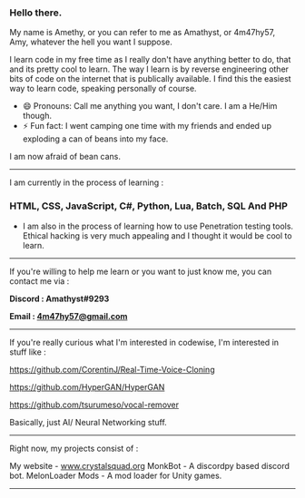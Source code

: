 ### Hello there.

My name is Amethy, or you can refer to me as Amathyst, or 4m47hy57, Amy, whatever the hell you want I suppose.

I learn code in my free time as I really don't have anything better to do, that and its pretty cool to learn.
The way I learn is by reverse engineering other bits of code on the internet that is publically available. I find this the easiest way to learn code, speaking personally of course.

- 😄 Pronouns: Call me anything you want, I don't care. I am a He/Him though.
- ⚡ Fun fact: I went camping one time with my friends and ended up exploding a can of beans into my face.

I am now afraid of bean cans.

--------------------------------------------------------------------------------------

I am currently in the process of learning :

### HTML, CSS, JavaScript, C#, Python, Lua, Batch, SQL And PHP

- I am also in the process of learning how to use Penetration testing tools.
Ethical hacking is very much appealing and I thought it would be cool to learn.

--------------------------------------------------------------------------------------

If you're willing to help me learn or you want to just know me, you can contact me via :

**Discord : Amathyst#9293**

**Email : 4m47hy57@gmail.com**

--------------------------------------------------------------------------------------

If you're really curious what I'm interested in codewise, I'm interested in stuff like :

https://github.com/CorentinJ/Real-Time-Voice-Cloning

https://github.com/HyperGAN/HyperGAN

https://github.com/tsurumeso/vocal-remover

Basically, just AI/ Neural Networking stuff.

--------------------------------------------------------------------------------------

Right now, my projects consist of :

My website - www.crystalsquad.org
MonkBot - A discordpy based discord bot.
MelonLoader Mods - A mod loader for Unity games.

--------------------------------------------------------------------------------------

<!--
**Amathysto/Amathysto** is a ✨ _special_ ✨ repository because its `README.md` (this file) appears on your GitHub profile.

Here are some ideas to get you started:

- 🔭 I’m currently working on ...
- 🌱 I’m currently learning ...
- 👯 I’m looking to collaborate on ...
- 🤔 I’m looking for help with ...
- 💬 Ask me about ...
- 📫 How to reach me: ...
- 😄 Pronouns: ...
- ⚡ Fun fact: ...
-->
